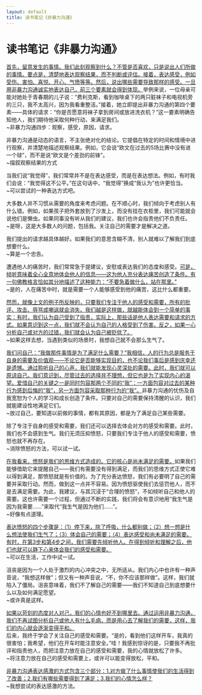 ```yaml
---
layout: default
title: 读书笔记《非暴力沟通》
---
```


# 读书笔记《非暴力沟通》

<u>首先，留意发生的事情。我们此刻观察到什么？不管是否喜欢，只是说出人们所做的事情。要点是，清楚地表达观察结果，而不判断或评估。接着，表达感受，例如受伤、害怕、喜悦、开心、气愤等等。然后，说出哪些需要导致那样的感受。一旦用非暴力沟通诚实地表达自己，前三个要素就会得到体现。</u>举例来说，一位母亲可能对她处于青春期的儿子说：“费利克斯，看到咖啡桌下的两只脏袜子和电视机旁的三只，我不太高兴，因为我看重整洁。”接着，她立即提出非暴力沟通的第四个要素——具体的请求：“你是否愿意将袜子拿到房间或放进洗衣机？”这一要素明确告知他人，我们期待他采取何种行动，来满足我们。  
~非暴力沟通四步：观察，感受，原因，请求。



非暴力沟通是动态的语言，不主张绝对化的结论。它提倡在特定的时间和情境中进行观察，并清楚地描述观察结果。例如，它会说“欧文在过去的5场比赛中没有进一个球”，而不是说“欧文是个差劲的前锋”。  
~描叙观察结果的方式



当我们说“我觉得”，我们常常并不是在表达感受，而是在表达想法。例如，有时我们会说：“我觉得这不公平。”在这句话中，“我觉得”换成“我认为”也许更恰当。  
~可以尝试的一种表达方式吧。



大多数人并不习惯从需要的角度来考虑问题。在不顺心时，我们倾向于考虑别人有什么错。例如，如果孩子把外套放到了沙发上，而没有挂在衣柜里，我们可能就会说他们是懒虫。如果同事没有听从我们的建议，我们也许会指责他们不负责任。  
~是呀，这是大多数人的问题，包括我。关注自己的需要才是解决之道。  



我们提出的请求越具体越好。如果我们的意思含糊不清，别人就难以了解我们到底想要什么。  
~算是一个忠告。



遭遇他人的痛苦时，我们常常急于提建议，安慰或表达我们的态度和感受。<u>可是，倾听意味着全心全意地体会他人的信息——这为他人充分表达痛苦创造了条件。有一句佛教格言恰如其分地描述了这种能力：“不要急着做什么，站在那里。”</u>  
~是的，人在痛苦中时，就是需要一个人能够感受到他的痛苦，这比什么都重要。



<u>然而，就像上文的例子所反映的，只要我们专注于他人的感受和需要，所有的批评、攻击、辱骂或嘲讽就会消失。我们越是这样做，就越能体会到一个简单的事实：有时，我们认为自己受到了指责，实际上，那些话是他人表达需要和请求的方式。如果意识到这一点，我们就不会认为自己的人格受到了伤害。反之，如果一心分析自己或对方的过错，我们就会认为自己被贬低了。</u>  
~如果这样去想，当遇到类似的场景时，我想自己就不会那么生气了。



<u>我们问自己：“我做那件事情是为了满足什么需要？”我相信，人的行为总是服务于自身的需要及价值观——不论它是否能够实现目的，也不论我们事后是感到庆幸还是遗憾。通过聆听自己的心声，我们就能发现心灵深处的需要。此时，我们就可以原谅自己。我们意识到，尽管过去的选择并不理想，但它也是为了实现内心的渴望。爱惜自己的关键之一是同时包容那两个不同的“我”：一方面包容对过去的某种行为感到后悔的“我”，另一方面包容采取那种行为的“我”。</u>非暴力沟通的忧伤及自我宽恕为个人的学习和成长创造了条件。只要对自己的需要保持清醒的认识，我们就能建设性地满足它们。  
~放过自己，要知道以前做的事情，都有其原因，都是为了满足自己某些需要。  



除了专注于自身的感受和需要，我们还可以选择去体会对方的感受和需要。此时，我们也不会感到生气。我们无须压抑愤怒，只要我们专注于他人的感受和需要，愤怒也就不再存在。  
~消除愤怒的方法，可以试一试。



<u>在我看来，愤怒是我们的思维方式造成的。它的核心是尚未满足的需要。</u>如果我们能够借助它来提醒自己——我们有需要没有得到满足，而我们的思维方式正使它难以得到满足，那愤怒就是有价值的。为了充分表达愤怒，我们有必要明了自己的需要并采取行动。然而，做到这一点并不容易。因为愤怒驱使我们去惩罚他人，而不是去满足需要。为此，我建议，与其沉浸于“合理的愤怒”，不如倾听自己和他人的需要。这也许需要一个过程，但通过不断的实践，我们将会有意识地用“我生气是因为我需要……”来取代“我生气是因为他们……”。  
~好像有点道理。



<u>表达愤怒的四个步骤是：（1）停下来，除了呼吸，什么都别做；（2）想一想是什么想法使我们生气了；（3）体会自己的需要；（4）表达感受和尚未满足的需要。有时，在第3步和第4步之间，我们需要先倾听他人。在得到倾听和理解之后，他们也就可以静下心来体会我们的感受和需要。</u>  
~可以在生活，工作中试一试。



沮丧是因为一个人处于激烈的内心冲突之中，无所适从。我们内心中也许有一种声音说，“我想这样做”；但又有一种声音说，“不，你不应该那样做”。这样，我们就陷入了僵局。沮丧意味着，我们不了解自己的需要——我们不知道自己到底想要什么以及如何满足愿望。  
~或许真是这样。



<u>如果以苛刻的态度对人对己，我们的心情也好不到哪里去。通过运用非暴力沟通，我们不再试图分析自己或他人有什么毛病，而是用心去了解我们的需要，这样，我们的内心就会逐渐变得平和。</u>  
后来，我终于学会了关注自己的感受和需要。“是的，看到他们这样开车，我真的很害怕；我希望，他们在开车时能注意安全。”哇！我感到惊讶的是，只要我不再批评和指责他人，而把注意力放在自己的感受和需要，我的心情就放松了许多。  
~将注意力放在自己的感受和需要上，或许可以能变得放松，平和。



<u>非暴力沟通表达感激的方式包含三个部分：1.对方做了什么事情使我们的生活得到了改善；2.我们有哪些需要得到了满足；3.我们的心情怎么样？</u>  
~我想尝试的表达感激的方法。

